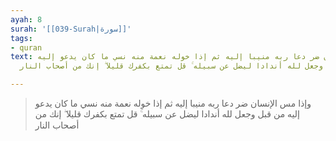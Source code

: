 ```yaml
---
ayah: 8
surah: '[[039-Surah|سورة]]'
tags:
- quran
text: وإذا مس الإنسان ضر دعا ربه منيبا إليه ثم إذا خوله نعمة منه نسي ما كان يدعو إليه
  من قبل وجعل لله أندادا ليضل عن سبيله ۚ قل تمتع بكفرك قليلا ۖ إنك من أصحاب النار

---
```

> وإذا مس الإنسان ضر دعا ربه منيبا إليه ثم إذا خوله نعمة منه نسي ما كان يدعو إليه من قبل وجعل لله أندادا ليضل عن سبيله ۚ قل تمتع بكفرك قليلا ۖ إنك من أصحاب النار
